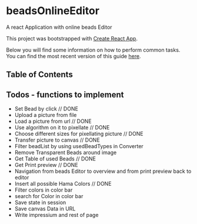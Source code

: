# beadsOnlineEditor
A react Application with online beads Editor

This project was bootstrapped with [Create React App](https://github.com/facebookincubator/create-react-app).

Below you will find some information on how to perform common tasks.<br>
You can find the most recent version of this guide [here](https://github.com/facebookincubator/create-react-app/blob/master/packages/react-scripts/template/README.md).

## Table of Contents



## Todos - functions to implement

- Set Bead by click // DONE
- Upload a picture from file
- Load a picture from url // DONE
- Use algorithm on it to pixellate // DONE
- Choose different sizes for pixellating picture // DONE
- Transfer picture to canvas // DONE
- Filter beadList by using usedBeadTypes in Converter
- Remove Transparent Beads around image
- Get Table of used Beads // DONE
- Get Print preview // DONE
- Navigation from beads Editor to overview 
	and from print preview back to editor
- Insert all possible Hama Colors // DONE
- Filter colors in color bar
- search for Color in color bar
- Save state in session
- Save canvas Data in URL
- Write impressium and rest of page
